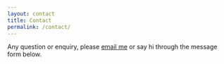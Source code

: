```yaml
---
layout: contact
title: Contact
permalink: /contact/
---
```

Any question or enquiry, please [email me](mailto:vincentnavetat@gmail.com) or say hi
through the message form below.
